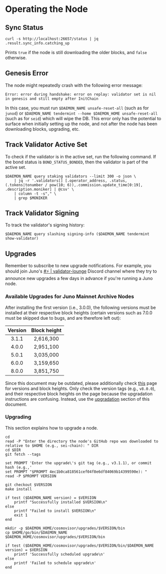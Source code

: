 # Operating the Node

## Sync Status

```shell
curl -s http://localhost:26657/status | jq .result.sync_info.catching_up
```

Prints `true` if the node is still downloading the older blocks, and `false` otherwise.

## Genesis Error

The node might repeatedly crash with the following error message:

```
Error: error during handshake: error on replay: validator set is nil in genesis and still empty after InitChain
```

In this case, you must run `$DAEMON_NAME unsafe-reset-all` (such as for `junod`) or `$DAEMON_NAME tendermint --home $DAEMON_HOME unsafe-reset-all` (such as for `seid`) which will wipe the DB. This error only has the potential to surface when initially setting up the node, and not after the node has been downloading blocks, upgrading, etc.

## Track Validator Active Set

To check if the validator is in the active set, run the following command. If the bond status is `BOND_STATUS_BONDED`, then the validator is part of the active set.

```shell
$DAEMON_NAME query staking validators --limit 300 -o json \
    | jq -r '.validators[] [.operator_address, .status, (.tokens|tonumber / pow(10; 6)),.commission.update_time[0:19], .description.moniker] | @csv' \
    | column -t -s"," \
    | grep $MONIKER
```

## Track Validator Signing

To track the validator's signing history:

```shell
$DAEMON_NAME query slashing signing-info ($DAEMON_NAME tendermint show-validator)
```

## Upgrades

Remember to subscribe to new upgrade notifications. For example, you should join Juno's [#⚡ | validator-lounge](https://discord.com/channels/816256689078403103/816263136491339867) Discord channel where they try to announce new upgrades a few days in advance if you're running a Juno node.

### Available Upgrades for Juno Mainnet Archive Nodes

After installing the first version (i.e., 3.0.0), the following versions must be installed at their respective block heights (certain versions such as 7.0.0 must be skipped due to bugs, and are therefore left out):

|Version|Block height|
|:---:|:---:|
|3.1.1|2,616,300|
|4.0.0|2,951,100|
|5.0.1|3,035,000|
|6.0.0|3,159,650|
|8.0.0|3,851,750|

Since this document may be outdated, please additionally check [this](https://docs.junonetwork.io/validators/mainnet-upgrades) page for versions and block heights. Only check the version tags (e.g., `v8.0.0`), and their respective block heights on the page because the upgradation instructions are confusing. Instead, use the [upgradation](#upgrading) section of this document.

### Upgrading

This section explains how to upgrade a node.

```shell
cd
read -P "Enter the directory the node's GitHub repo was downloaded to relative to $HOME (e.g., sei-chain): " DIR
cd $DIR
git fetch --tags

set PROMPT 'Enter the upgrade\'s git tag (e.g., v3.1.1), or commit hash (e.g.,'
set PROMPT "$PROMPT 4ec1b0ca818561cef04f8e6df84069b14399590e): "
read -P $PROMPT VERSION

git checkout $VERSION
make install

if test ($DAEMON_NAME version) = $VERSION
    printf "Successfully installed $VERSION\n"
else
    printf "Failed to install $VERSION\n"
    exit 1
end

mkdir -p $DAEMON_HOME/cosmovisor/upgrades/$VERSION/bin
cp $HOME/go/bin/$DAEMON_NAME $DAEMON_HOME/cosmovisor/upgrades/$VERSION/bin

if test ($DAEMON_HOME/cosmovisor/upgrades/$VERSION/bin/$DAEMON_NAME version) = $VERSION
    printf 'Successfully scheduled upgrade\n'
else
    printf 'Failed to schedule upgrade\n'
end
```
